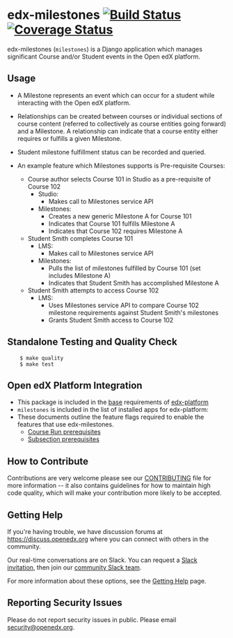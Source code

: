 edx-milestones [![Build Status](https://github.com/openedx/edx-milestones/workflows/Python%20CI/badge.svg?branch=master)](https://github.com/openedx/edx-milestones/actions?query=workflow%3A%22Python+CI%22) [![Coverage Status](https://img.shields.io/coveralls/edx/edx-milestones.svg)](https://coveralls.io/r/edx/edx-milestones?branch=master)
===================

edx-milestones (`milestones`) is a Django application which manages significant Course and/or Student events in the Open edX platform.

Usage
-----
*  A Milestone represents an event which can occur for a student while interacting with the Open edX platform.

*  Relationships can be created between courses or individual sections of course content (referred to collectively as course entities going forward) and a Milestone. A relationship can indicate that a course entity either requires or fulfills a given Milestone.

*  Student milestone fulfillment status can be recorded and queried.

*  An example feature which Milestones supports is Pre-requisite Courses:
    * Course author selects Course 101 in Studio as a pre-requisite of Course 102
        * Studio:
            * Makes call to Milestones service API
        * Milestones:
            * Creates a new generic Milestone A for Course 101
            * Indicates that Course 101 fulfills Milestone A
            * Indicates that Course 102 requires Milestone A
    * Student Smith completes Course 101
        * LMS:
            * Makes call to Milestones service API
        * Milestones:
            * Pulls the list of milestones fulfilled by Course 101 (set includes Milestone A)
            * Indicates that Student Smith has accomplished Milestone A
    * Student Smith attempts to access Course 102
        * LMS:
            * Uses Milestones service API to compare Course 102 milestone requirements against Student Smith's milestones
            * Grants Student Smith access to Course 102

Standalone Testing and Quality Check
------------------------------------

        $ make quality
        $ make test

Open edX Platform Integration
-----------------------------
* This package is included in the [base](https://github.com/openedx/edx-platform/blob/master/requirements/edx/base.in#L85) requirements of [edx-platform](https://github.com/openedx/edx-platform/)
* `milestones` is included in the list of installed apps for edx-platform:
* These documents outline the feature flags required to enable the features that use edx-milestones.
  * [Course Run prerequisites](https://docs.openedx.org/en/latest/site_ops/install_configure_run_guide/configuration/enable_prerequisites.html)
  * [Subsection prerequisites](https://docs.openedx.org/en/latest/educators/references/controlling_content_visibility.html)


How to Contribute
-----------------
Contributions are very welcome please see our
[CONTRIBUTING](https://github.com/openedx/.github/blob/master/CONTRIBUTING.md)
file for more information -- it also contains guidelines for how to maintain
high code quality, which will make your contribution more likely to be accepted.

Getting Help
------------
If you're having trouble, we have discussion forums at
https://discuss.openedx.org where you can connect with others in the community.

Our real-time conversations are on Slack. You can request a [Slack
invitation](https://openedx.org/slack), then join our [community Slack team](http://openedx.slack.com/).

For more information about these options, see the [Getting Help](https://openedx.org/getting-help) page.

Reporting Security Issues
-------------------------
Please do not report security issues in public. Please email security@openedx.org.
